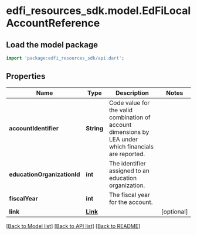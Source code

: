 # edfi_resources_sdk.model.EdFiLocalAccountReference

## Load the model package
```dart
import 'package:edfi_resources_sdk/api.dart';
```

## Properties
Name | Type | Description | Notes
------------ | ------------- | ------------- | -------------
**accountIdentifier** | **String** | Code value for the valid combination of account dimensions by LEA under which financials are reported. | 
**educationOrganizationId** | **int** | The identifier assigned to an education organization. | 
**fiscalYear** | **int** | The fiscal year for the account. | 
**link** | [**Link**](Link.md) |  | [optional] 

[[Back to Model list]](../README.md#documentation-for-models) [[Back to API list]](../README.md#documentation-for-api-endpoints) [[Back to README]](../README.md)


